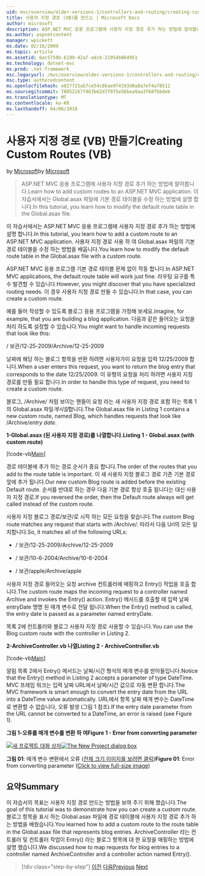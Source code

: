 ```yaml
---
uid: mvc/overview/older-versions-1/controllers-and-routing/creating-custom-routes-vb
title: 사용자 지정 경로 (VB)를 만드는 | Microsoft Docs
author: microsoft
description: ASP.NET MVC 응용 프로그램에 사용자 지정 경로 추가 하는 방법에 알아봅니다. 이 자습서에서는 Global.asax 파일에 기본 경로 테이블을 수정 하는 방법에 설명 합니다.
ms.author: aspnetcontent
manager: wpickett
ms.date: 02/16/2009
ms.topic: article
ms.assetid: 6ac5758b-6199-42af-adcb-21954b864951
ms.technology: dotnet-mvc
ms.prod: .net-framework
msc.legacyurl: /mvc/overview/older-versions-1/controllers-and-routing/creating-custom-routes-vb
msc.type: authoredcontent
ms.openlocfilehash: e827725ab7ce54c86ae9f4193d0a8a7ef4af8512
ms.sourcegitcommit: f8852267f463b62d7f975e56bea9aa3f68fbbdeb
ms.translationtype: MT
ms.contentlocale: ko-KR
ms.lasthandoff: 04/06/2018
---
```

<a name="creating-custom-routes-vb"></a><span data-ttu-id="acc6e-104">사용자 지정 경로 (VB) 만들기</span><span class="sxs-lookup"><span data-stu-id="acc6e-104">Creating Custom Routes (VB)</span></span>
====================
<span data-ttu-id="acc6e-105">by [Microsoft](https://github.com/microsoft)</span><span class="sxs-lookup"><span data-stu-id="acc6e-105">by [Microsoft](https://github.com/microsoft)</span></span>

> <span data-ttu-id="acc6e-106">ASP.NET MVC 응용 프로그램에 사용자 지정 경로 추가 하는 방법에 알아봅니다.</span><span class="sxs-lookup"><span data-stu-id="acc6e-106">Learn how to add custom routes to an ASP.NET MVC application.</span></span> <span data-ttu-id="acc6e-107">이 자습서에서는 Global.asax 파일에 기본 경로 테이블을 수정 하는 방법에 설명 합니다.</span><span class="sxs-lookup"><span data-stu-id="acc6e-107">In this tutorial, you learn how to modify the default route table in the Global.asax file.</span></span>


<span data-ttu-id="acc6e-108">이 자습서에서는 ASP.NET MVC 응용 프로그램에 사용자 지정 경로 추가 하는 방법에 설명 합니다.</span><span class="sxs-lookup"><span data-stu-id="acc6e-108">In this tutorial, you learn how to add a custom route to an ASP.NET MVC application.</span></span> <span data-ttu-id="acc6e-109">사용자 지정 경로 사용 하 여 Global.asax 파일의 기본 경로 테이블을 수정 하는 방법을 배웁니다.</span><span class="sxs-lookup"><span data-stu-id="acc6e-109">You learn how to modify the default route table in the Global.asax file with a custom route.</span></span>

<span data-ttu-id="acc6e-110">ASP.NET MVC 응용 프로그램 기본 경로 테이블 문제 없이 작동 합니다.</span><span class="sxs-lookup"><span data-stu-id="acc6e-110">In ASP.NET MVC applications, the default route table will work just fine.</span></span> <span data-ttu-id="acc6e-111">라우팅 요구를 특수 발견할 수 있습니다.</span><span class="sxs-lookup"><span data-stu-id="acc6e-111">However, you might discover that you have specialized routing needs.</span></span> <span data-ttu-id="acc6e-112">이 경우 사용자 지정 경로 만들 수 있습니다.</span><span class="sxs-lookup"><span data-stu-id="acc6e-112">In that case, you can create a custom route.</span></span>

<span data-ttu-id="acc6e-113">예를 들어 작성할 수 있도록 블로그 응용 프로그램을 가정해 보세요.</span><span class="sxs-lookup"><span data-stu-id="acc6e-113">Imagine, for example, that you are building a blog application.</span></span> <span data-ttu-id="acc6e-114">다음과 같은 들어오는 요청을 처리 하도록 설정할 수 있습니다.</span><span class="sxs-lookup"><span data-stu-id="acc6e-114">You might want to handle incoming requests that look like this:</span></span>

<span data-ttu-id="acc6e-115">/ 보관/12-25-2009</span><span class="sxs-lookup"><span data-stu-id="acc6e-115">/Archive/12-25-2009</span></span>

<span data-ttu-id="acc6e-116">날짜에 해당 하는 블로그 항목을 반환 하려면 사용자가이 요청을 입력 12/25/2009 합니다.</span><span class="sxs-lookup"><span data-stu-id="acc6e-116">When a user enters this request, you want to return the blog entry that corresponds to the date 12/25/2009.</span></span> <span data-ttu-id="acc6e-117">이 유형의 요청을 처리 하려면 사용자 지정 경로를 만들 필요 합니다.</span><span class="sxs-lookup"><span data-stu-id="acc6e-117">In order to handle this type of request, you need to create a custom route.</span></span>

<span data-ttu-id="acc6e-118">블로그, /Archive/ 처럼 보이는 핸들이 요청 라는 새 사용자 지정 경로 포함 하는 목록 1의 Global.asax 파일*게시일*합니다.</span><span class="sxs-lookup"><span data-stu-id="acc6e-118">The Global.asax file in Listing 1 contains a new custom route, named Blog, which handles requests that look like /Archive/*entry date*.</span></span>

<span data-ttu-id="acc6e-119">**1-Global.asax (된 사용자 지정 경로)를 나열합니다.**</span><span class="sxs-lookup"><span data-stu-id="acc6e-119">**Listing 1 - Global.asax (with custom route)**</span></span>

[!code-vb[Main](creating-custom-routes-vb/samples/sample1.vb)]

<span data-ttu-id="acc6e-120">경로 테이블에 추가 하는 경로 순서가 중요 합니다.</span><span class="sxs-lookup"><span data-stu-id="acc6e-120">The order of the routes that you add to the route table is important.</span></span> <span data-ttu-id="acc6e-121">이 새 사용자 지정 블로그 경로 기존 기본 경로 앞에 추가 됩니다.</span><span class="sxs-lookup"><span data-stu-id="acc6e-121">Our new custom Blog route is added before the existing Default route.</span></span> <span data-ttu-id="acc6e-122">순서를 반대로 하는 경우 다음 기본 경로 항상 호출 됩니다는 대신 사용자 지정 경로.</span><span class="sxs-lookup"><span data-stu-id="acc6e-122">If you reversed the order, then the Default route always will get called instead of the custom route.</span></span>

<span data-ttu-id="acc6e-123">사용자 지정 블로그 경로/보관/로 시작 하는 모든 요청을 찾습니다.</span><span class="sxs-lookup"><span data-stu-id="acc6e-123">The custom Blog route matches any request that starts with /Archive/.</span></span> <span data-ttu-id="acc6e-124">따라서 다음 Url의 모든 일치합니다.</span><span class="sxs-lookup"><span data-stu-id="acc6e-124">So, it matches all of the following URLs:</span></span>

- <span data-ttu-id="acc6e-125">/ 보관/12-25-2009</span><span class="sxs-lookup"><span data-stu-id="acc6e-125">/Archive/12-25-2009</span></span>

- <span data-ttu-id="acc6e-126">/ 보관/10-6-2004</span><span class="sxs-lookup"><span data-stu-id="acc6e-126">/Archive/10-6-2004</span></span>

- <span data-ttu-id="acc6e-127">/ 보관/apple</span><span class="sxs-lookup"><span data-stu-id="acc6e-127">/Archive/apple</span></span>

<span data-ttu-id="acc6e-128">사용자 지정 경로 들어오는 요청 archive 컨트롤러에 매핑하고 Entry() 작업을 호출 합니다.</span><span class="sxs-lookup"><span data-stu-id="acc6e-128">The custom route maps the incoming request to a controller named Archive and invokes the Entry() action.</span></span> <span data-ttu-id="acc6e-129">Entry() 메서드를 호출할 때 입력 날짜 entryDate 명명 된 매개 변수로 전달 됩니다.</span><span class="sxs-lookup"><span data-stu-id="acc6e-129">When the Entry() method is called, the entry date is passed as a parameter named entryDate.</span></span>

<span data-ttu-id="acc6e-130">목록 2에 컨트롤러와 블로그 사용자 지정 경로 사용할 수 있습니다.</span><span class="sxs-lookup"><span data-stu-id="acc6e-130">You can use the Blog custom route with the controller in Listing 2.</span></span>

<span data-ttu-id="acc6e-131">**2-ArchiveController.vb 나열**</span><span class="sxs-lookup"><span data-stu-id="acc6e-131">**Listing 2 - ArchiveController.vb**</span></span>

[!code-vb[Main](creating-custom-routes-vb/samples/sample2.vb)]

<span data-ttu-id="acc6e-132">알림 목록 2에서 Entry() 메서드는 날짜/시간 형식의 매개 변수를 받아들입니다.</span><span class="sxs-lookup"><span data-stu-id="acc6e-132">Notice that the Entry() method in Listing 2 accepts a parameter of type DateTime.</span></span> <span data-ttu-id="acc6e-133">MVC 프레임 워크는 입력 날짜 URL에서 날짜/시간 값으로 자동 변환 합니다.</span><span class="sxs-lookup"><span data-stu-id="acc6e-133">The MVC framework is smart enough to convert the entry date from the URL into a DateTime value automatically.</span></span> <span data-ttu-id="acc6e-134">URL에서 항목 날짜 매개 변수는 DateTime로 변환할 수 없습니다, 오류 발생 (그림 1 참조).</span><span class="sxs-lookup"><span data-stu-id="acc6e-134">If the entry date parameter from the URL cannot be converted to a DateTime, an error is raised (see Figure 1).</span></span>

<span data-ttu-id="acc6e-135">**그림 1-오류를 매개 변수를 변환 하 여**</span><span class="sxs-lookup"><span data-stu-id="acc6e-135">**Figure 1 - Error from converting parameter**</span></span>


<span data-ttu-id="acc6e-136">[![새 프로젝트 대화 상자](creating-custom-routes-vb/_static/image1.jpg)](creating-custom-routes-vb/_static/image1.png)</span><span class="sxs-lookup"><span data-stu-id="acc6e-136">[![The New Project dialog box](creating-custom-routes-vb/_static/image1.jpg)](creating-custom-routes-vb/_static/image1.png)</span></span>

<span data-ttu-id="acc6e-137">**그림 01**: 매개 변수 변환에서 오류 ([전체 크기 이미지를 보려면 클릭](creating-custom-routes-vb/_static/image2.png))</span><span class="sxs-lookup"><span data-stu-id="acc6e-137">**Figure 01**: Error from converting parameter ([Click to view full-size image](creating-custom-routes-vb/_static/image2.png))</span></span>


## <a name="summary"></a><span data-ttu-id="acc6e-138">요약</span><span class="sxs-lookup"><span data-stu-id="acc6e-138">Summary</span></span>

<span data-ttu-id="acc6e-139">이 자습서의 목표는 사용자 지정 경로 만드는 방법을 보여 주기 위해 했습니다.</span><span class="sxs-lookup"><span data-stu-id="acc6e-139">The goal of this tutorial was to demonstrate how you can create a custom route.</span></span> <span data-ttu-id="acc6e-140">블로그 항목을 표시 하는 Global.asax 파일에 경로 테이블에 사용자 지정 경로 추가 하는 방법을 배웠습니다.</span><span class="sxs-lookup"><span data-stu-id="acc6e-140">You learned how to add a custom route to the route table in the Global.asax file that represents blog entries.</span></span> <span data-ttu-id="acc6e-141">ArchiveController 라는 컨트롤러 및 컨트롤러 작업이 Entry() 라는 블로그 항목에 대 한 요청을 매핑하는 방법에 설명 했습니다.</span><span class="sxs-lookup"><span data-stu-id="acc6e-141">We discussed how to map requests for blog entries to a controller named ArchiveController and a controller action named Entry().</span></span>

> [!div class="step-by-step"]
> <span data-ttu-id="acc6e-142">[이전](asp-net-mvc-controller-overview-vb.md)
> [다음](creating-a-route-constraint-vb.md)</span><span class="sxs-lookup"><span data-stu-id="acc6e-142">[Previous](asp-net-mvc-controller-overview-vb.md)
[Next](creating-a-route-constraint-vb.md)</span></span>
